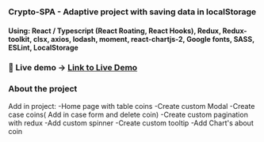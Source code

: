 ### Crypto-SPA - Adaptive project with saving data in localStorage

#### Using:  React / Typescript (React Roating, React Hooks), Redux, Redux-toolkit, clsx, axios, lodash, moment, react-chartjs-2,  Google fonts, SASS, ESLint, LocalStorage

### 🚀  Live demo  -> [Link to Live Demo](https://crypto-spa.netlify.app/)


### About the project

Add in project:
  -Home page with table coins
  -Create custom Modal
  -Create case coins( Add in case form and delete coin)
  -Create custom pagination with redux
  -Add custom spinner
  -Create custom tooltip
  -Add Chart's about coin